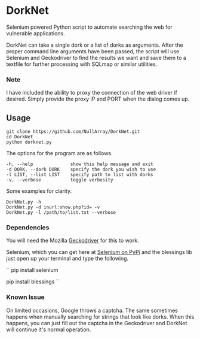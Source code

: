 # DorkNet
Selenium powered Python script to automate searching the web for vulnerable applications.

DorkNet can take a single dork or a list of dorks as arguments. After the proper command line arguments have been passed, the script will use Selenium and Geckodriver to find the results we want and save them to a textfile for further processing with SQLmap or similar utilities.

### Note
I have included the ability to proxy the connection of the web driver if desired. Simply provide the proxy IP and PORT when the dialog comes up.

## Usage

```
git clone https://github.com/NullArray/DorkNet.git
cd DorkNet
python dorknet.py
```

The options for the program are as follows.

```
-h, --help              show this help message and exit
-d DORK, --dork DORK    specify the dork you wish to use
-l LIST, --list LIST    specify path to list with dorks
-v, --verbose           toggle verbosity
```

Some examples for clarity.

```
DorkNet.py -h
DorkNet.py -d inurl:show.php?id= -v
DorkNet.py -l /path/to/list.txt --verbose
```

### Dependencies

You will need the Mozilla [Geckodriver](https://github.com/mozilla/geckodriver/releases) for this to work.

Selenium, which you can get here at [Selenium on PyPi](https://pypi.python.org/pypi/selenium/2.7.0) and the blessings lib just open up your terminal and type the following.

``
pip install selenium

pip install blessings
``
### Known Issue
On limited occasions, Google throws a captcha. The same sometimes happens when manually searching for strings that look like dorks. When this happens, you can just fill out the captcha in the Geckodriver and DorkNet will continue it's normal operation.
